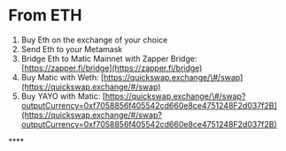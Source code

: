 # From ETH

1. Buy Eth on the exchange of your choice
2. Send Eth to your Metamask
3. Bridge Eth to Matic Mainnet with Zapper Bridge: [https://zapper.fi/bridge](https://zapper.fi/bridge)
4. Buy Matic with Weth: [https://quickswap.exchange/\#/swap](https://quickswap.exchange/#/swap)
5.  Buy YAYO with Matic: [https://quickswap.exchange/\#/swap?outputCurrency=0xf7058856f405542cd660e8ce4751248F2d037f2B](https://quickswap.exchange/#/swap?outputCurrency=0xf7058856f405542cd660e8ce4751248F2d037f2B)

\*\*\*\*


